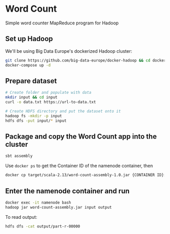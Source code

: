# Word Count
Simple word counter MapReduce program for Hadoop

## Set up Hadoop
We'll be using Big Data Europe's dockerized Hadoop cluster:
```bash
git clone https://github.com/big-data-europe/docker-hadoop && cd docker-hadoop
docker-compose up -d
```

## Prepare dataset
```bash
# Create folder and populate with data
mkdir input && cd input
curl -o data.txt https://url-to-data.txt

# Create HDFS directory and put the dataset onto it
hadoop fs -mkdir -p input
hdfs dfs -put input/* input
```

## Package and copy the Word Count app into the cluster
```bash
sbt assembly
```

Use `docker ps` to get the Container ID of the namenode container, then
```bash
docker cp target/scala-2.13/word-count-assembly-1.0.jar {CONTAINER ID}:word-count-assembly.jar
```

## Enter the namenode container and run
```bash
docker exec -it namenode bash
hadoop jar word-count-assembly.jar input output
```

To read output:
```bash
hdfs dfs -cat output/part-r-00000
```
